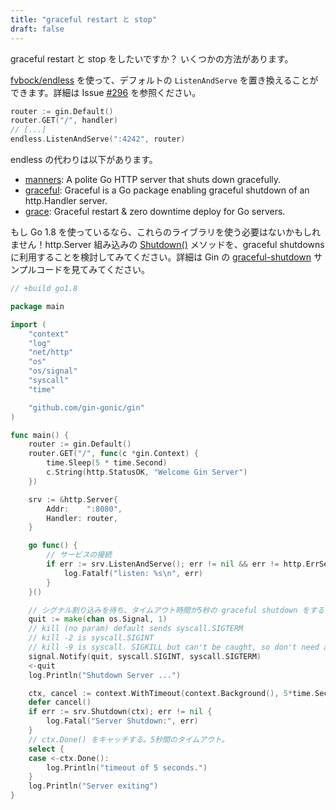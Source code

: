```yaml
---
title: "graceful restart と stop"
draft: false
---
```


graceful restart と stop をしたいですか？
いくつかの方法があります。

[fvbock/endless](https://github.com/fvbock/endless) を使って、デフォルトの `ListenAndServe` を置き換えることができます。詳細は Issue [#296](https://github.com/gin-gonic/gin/issues/296) を参照ください。

```go
router := gin.Default()
router.GET("/", handler)
// [...]
endless.ListenAndServe(":4242", router)
```

endless の代わりは以下があります。

* [manners](https://github.com/braintree/manners): A polite Go HTTP server that shuts down gracefully.
* [graceful](https://github.com/tylerb/graceful): Graceful is a Go package enabling graceful shutdown of an http.Handler server.
* [grace](https://github.com/facebookgo/grace): Graceful restart & zero downtime deploy for Go servers.

もし Go 1.8 を使っているなら、これらのライブラリを使う必要はないかもしれません！http.Server 組み込みの [Shutdown()](https://golang.org/pkg/net/http/#Server.Shutdown) メソッドを、graceful shutdowns に利用することを検討してみてください。詳細は Gin の [graceful-shutdown](https://github.com/gin-gonic/examples/tree/master/graceful-shutdown) サンプルコードを見てみてください。

```go
// +build go1.8

package main

import (
	"context"
	"log"
	"net/http"
	"os"
	"os/signal"
	"syscall"
	"time"

	"github.com/gin-gonic/gin"
)

func main() {
	router := gin.Default()
	router.GET("/", func(c *gin.Context) {
		time.Sleep(5 * time.Second)
		c.String(http.StatusOK, "Welcome Gin Server")
	})

	srv := &http.Server{
		Addr:    ":8080",
		Handler: router,
	}

	go func() {
		// サービスの接続
		if err := srv.ListenAndServe(); err != nil && err != http.ErrServerClosed {
			log.Fatalf("listen: %s\n", err)
		}
	}()

	// シグナル割り込みを待ち、タイムアウト時間が5秒の graceful shutdown をする
	quit := make(chan os.Signal, 1)
	// kill (no param) default sends syscall.SIGTERM
	// kill -2 is syscall.SIGINT
	// kill -9 is syscall. SIGKILL but can't be caught, so don't need add it
	signal.Notify(quit, syscall.SIGINT, syscall.SIGTERM)
	<-quit
	log.Println("Shutdown Server ...")

	ctx, cancel := context.WithTimeout(context.Background(), 5*time.Second)
	defer cancel()
	if err := srv.Shutdown(ctx); err != nil {
		log.Fatal("Server Shutdown:", err)
	}
	// ctx.Done() をキャッチする。5秒間のタイムアウト。
	select {
	case <-ctx.Done():
		log.Println("timeout of 5 seconds.")
	}
	log.Println("Server exiting")
}
```


